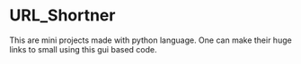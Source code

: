 # URL_Shortner
This are mini projects made with python language.
One can make their huge links to small using this gui based code.

